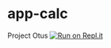 # app-calc
Project Otus
[![Run on Repl.it](https://repl.it/badge/github/mkremnev/app-calc)](https://repl.it/github/mkremnev/app-calc)